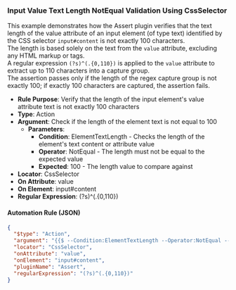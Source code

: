 ### Input Value Text Length NotEqual Validation Using CssSelector

This example demonstrates how the Assert plugin verifies that the text length of the value attribute of an input element (of type text) identified by the CSS selector `input#content` is not exactly 100 characters.  
The length is based solely on the text from the `value` attribute, excluding any HTML markup or tags.  
A regular expression `(?s)^(.{0,110})` is applied to the `value` attribute to extract up to 110 characters into a capture group.  
The assertion passes only if the length of the regex capture group is not exactly 100; if exactly 100 characters are captured, the assertion fails.

- **Rule Purpose**: Verify that the length of the input element's value attribute text is not exactly 100 characters  
- **Type**: Action  
- **Argument**: Check if the length of the element text is not equal to 100  
  - **Parameters**:  
    - **Condition**: ElementTextLength - Checks the length of the element's text content or attribute value  
    - **Operator**: NotEqual - The length must not be equal to the expected value  
    - **Expected**: 100 - The length value to compare against  
- **Locator**: CssSelector  
- **On Attribute**: value  
- **On Element**: input#content  
- **Regular Expression**: (?s)^(.{0,110})

#### Automation Rule (JSON)

```json
{
  "$type": "Action",
  "argument": "{{$ --Condition:ElementTextLength --Operator:NotEqual --Expected:100}}",
  "locator": "CssSelector",
  "onAttribute": "value",
  "onElement": "input#content",
  "pluginName": "Assert",
  "regularExpression": "(?s)^(.{0,110})"
}
```
